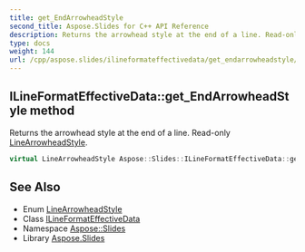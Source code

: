 ```yaml
---
title: get_EndArrowheadStyle
second_title: Aspose.Slides for C++ API Reference
description: Returns the arrowhead style at the end of a line. Read-only LineArrowheadStyle.
type: docs
weight: 144
url: /cpp/aspose.slides/ilineformateffectivedata/get_endarrowheadstyle/
---
```

## ILineFormatEffectiveData::get_EndArrowheadStyle method


Returns the arrowhead style at the end of a line. Read-only [LineArrowheadStyle](../../linearrowheadstyle/).

```cpp
virtual LineArrowheadStyle Aspose::Slides::ILineFormatEffectiveData::get_EndArrowheadStyle()=0
```

## See Also

* Enum [LineArrowheadStyle](../../linearrowheadstyle/)
* Class [ILineFormatEffectiveData](../)
* Namespace [Aspose::Slides](../../)
* Library [Aspose.Slides](../../../)

